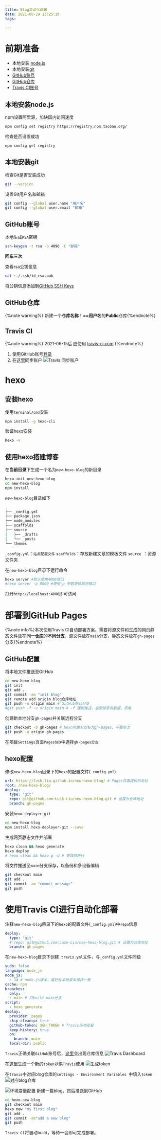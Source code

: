 ```yaml
---
title: Blog自动化部署
date: 2021-06-29 13:25:20
tags:

---
```


# 前期准备

* 本地安装 [node.js](https://nodejs.org/zh-cn/)
* 本地安装[git](https://git-scm.com/)
* [GitHub账号](https://github.com/signup?user_email=&source=form-home-signup)
* [GitHub仓库](https://github.com/new)
* [Travis CI账号](https://travis-ci.com/)

<!-- more -->

## 本地安装node.js
npm设置阿里源，加快国内访问速度
```bash
npm config set registry https://registry.npm.taobao.org/
```
检查是否设置成功
```bash
npm config get registry
```

## 本地安装git
检查Git是否安装成功
```bash
git --version
```
设置Git用户名和邮箱
```bash
git config --global user.name "用户名" 
git config --global user.email "邮箱"
```
## GitHub账号
本地生成`RSA`密钥
```bash
ssh-keygen -t rsa -b 4096 -C "邮箱"
```
**回车三次**

查看rsa公钥信息
```bash
cat ~./.ssh/id_rsa.pub
```
将公钥信息添加到[GitHub SSH Keys](https://github.com/settings/ssh/new)

##  GitHub仓库
{%note warning%} 新建一个**仓库名称！==用户名**的**Public**仓库{%endnote%}

##  Travis CI
{%note warning%} 2021-06-15后 应使用 [travis-ci.com](https://www.travis-ci.com/) {%endnote%}
1. 使用GitHub账号[登录](https://travis-ci.com/signin)
2. 在[这里](https://travis-ci.com/account/repositories)同步账户
![Travis 同步账户](https://cdn.jsdelivr.net/gh/Lusk-Liu/GitHub-hosting@main/blog/img20210630111048.png)

# hexo
## 安装hexo
使用`terminal/cmd`安装
```bash 
npm install -g hexo-cli
```
验证hexo安装
```bash
hexo -v
```
## 使用hexo搭建博客
在**当前目录**下生成一个名为`new-hexo-blog`的新目录
```bash
hexo init new-hexo-blog
cd new-hexo-blog
npm install
```
`new-hexo-blog`目录如下
```bash
. 
├── _config.yml 
├── package.json 
├── node_modules 
├── scaffolds 
├── source 
|	├── _drafts 
|	└── _posts 
└── themes

```

`_config.yml`：`站点配置文件`
`scaffolds`：存放新建文章的模板文件
`source `：资源文件夹

在`new-hexo-blog`目录下运行命令
```bash
hexo server #默认使用4000端口
#hexo server -p 8000 #使用-p 参数更换其他接口
```
打开`http://localhost:4000`即可访问

# 部署到GitHub Pages
{%note info%}本次使用Travis CI自动部署方案，需要将源文件和生成的网页静态文件放在**同一仓库**的**不同分支**，源文件放在`main`分支，静态文件放在`gh-pages`分支{%endnote%}

## GitHub配置
将本地文件推送至GitHub
```bash
cd new-hexo-blog
git init
git add .
git commit -am "init blog"
git remote add origin blog仓库地址
git push -u origin main # GitHub默认分支
#git push -f -u origin main # -f 强制推送，会删除原有数据，慎用
```
创建新本地分支`gh-pages`并关联远程分支
```bash
git checkout -b gh-pages # hexo内置分支名为gh-pages，不要修改
git push -u origin gh-pages
```
在项目`Settings`页面`Pages`tab中选择`gh-pages分支`

## hexo配置

修改`new-hexo-blog`目录下的`hexo`的配置文件(`_config.yml`)
```yml
url: https://lusk-liu.github.io/new-hexo-blog/ # Pages页面提供的地址
root: /new-hexo-blog/ 
deploy: 
  type: 'git' 
  repo: git@github.com:Lusk-Liu/new-hexo-blog.git # 设置为仓库地址
  branch: gh-pages
```
安装`hexo-deployer-git`
```bash
cd new-hexo-blog
npm install hexo-deployer-git --save
```
生成网页静态文件并部署
```bash
hexo clean && hexo generate
hexo deploy
# hexo clean && hexo g -d # 等效前两行
```
将文件推送至`main`分支保存，以备份和多设备编辑
```bash
git checkout main
git add .
git commit -am "commit message"
git push
```
# 使用Travis CI进行自动化部署
注释`new-hexo-blog`目录下的`hexo`的配置文件(`_config.yml`)中`repo`信息
```yml
deploy: 
  type: 'git' 
  # repo: git@github.com:Lusk-Liu/new-hexo-blog.git # 设置为仓库地址
  branch: gh-pages
```
在`new-hexo-blog`目录下创建`.travis.yml`文件，与`_config.yml`文件同级
```yml
sudo: false 
language: node_js 
node_js: 
  - 14 # node.js版本，最好与本地版本保持一致
cache: npm 
branches: 
  only: 
  - main # 只build main分支 
script: 
  - hexo generate 
deploy: 
  provider: pages 
  skip-cleanup: true 
  github-token: $GH_TOKEN # Travis环境变量
  keep-history: true 
  on: 
    branch: main 
  local-dir: public
```

`Travis`正确关联`GitHub`账号后，[这里](https://travis-ci.com/dashboard)会出现仓库信息
![Travis Dashboard](https://cdn.jsdelivr.net/gh/Lusk-Liu/GitHub-hosting@main/blog/img20210630111300.png)

在[这里](https://github.com/settings/tokens)生成一个新的`token`以供`Travis`使用
![生成token](https://cdn.jsdelivr.net/gh/Lusk-Liu/GitHub-hosting@main/blog/img20210630105509.png)

在`travis`中对应blog仓库的`settings - Environment Variables `中填入`token`
![对应blog仓库](https://cdn.jsdelivr.net/gh/Lusk-Liu/GitHub-hosting@main/blog/img20210630111610.png)

![环境变量配置](https://cdn.jsdelivr.net/gh/Lusk-Liu/GitHub-hosting@main/blog/img20210630112215.png)
新建一篇blog，然后推送到GitHub
```bash
cd hexo-new-blog
git checkout main 
hexo new "my first blog" 
git add . 
git commit -am"add a new blog" 
git push
```
`Travis CI`将自动build，等待一会即可完成部署。